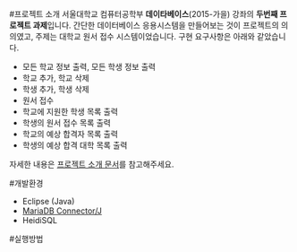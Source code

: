 #프로젝트 소개
서울대학교 컴퓨터공학부 **데이타베이스**(2015-가을) 강좌의 **두번째 프로젝트 과제**입니다. 간단한 데이터베이스 응용시스템을 만들어보는 것이 프로젝트의 의의였고, 주제는 대학교 원서 접수 시스템이었습니다. 구현 요구사항은 아래와 같았습니다.

* 모든 학교 정보 출력, 모든 학생 정보 출력
* 학교 추가, 학교 삭제
* 학생 추가, 학생 삭제
* 원서 접수
* 학교에 지원한 학생 목록 출력
* 학생의 원서 접수 목록 출력
* 학교의 예상 합격자 목록 출력
* 학생의 예상 합격 대학 목록 출력

자세한 내용은 [프로젝트 소개 문서](http://ids.snu.ac.kr/w/images/d/dd/DB2015FPRJ2_updated.pdf)를 참고해주세요.


#개발환경

* Eclipse (Java)
* [MariaDB Connector/J](https://mariadb.com/kb/en/mariadb/about-mariadb-connector-j/)
* HeidiSQL

#실행방법



